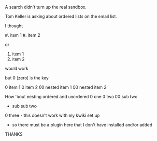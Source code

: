 A search didn't turn up the real sandbox.

Tom Keller is asking about ordered lists on the email list.

I thought

#. item 1
#. item 2

or 

 1. item 1
 1. item 2

would work 

but 0 (zero) is the key

0 item 1
0 item 2
00 nested item 1
00 nested item 2

How 'bout nesting ordered and unordered
0 one
0 two
00 sub two

* sub sub two


0 three - this doesn't work with my kwiki set up

* so there must be a plugin here that I don't have installed and/or added


THANKS
